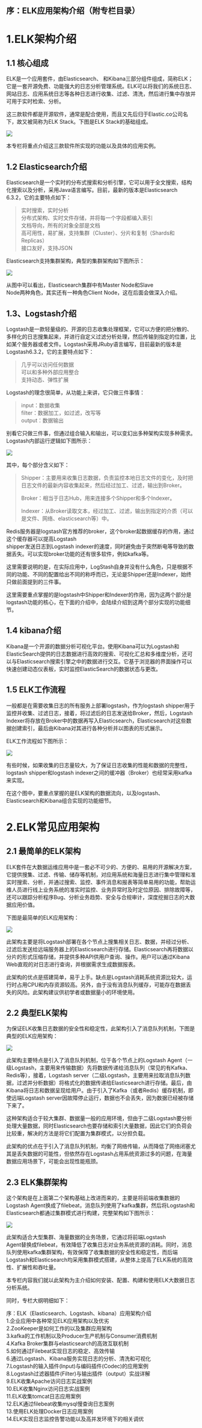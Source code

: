 ## 序：ELK应用架构介绍（附专栏目录）

# 1.ELK架构介绍

## 1.1 核心组成

ELK是一个应用套件，由Elasticsearch、 和Kibana三部分组件组成，简称ELK；它是一套开源免费、功能强大的日志分析管理系统。ELK可以将我们的系统日志、网站日志、应用系统日志等各种日志进行收集、过滤、清洗，然后进行集中存放并可用于实时检索、分析。

这三款软件都是开源软件，通常是配合使用，而且又先后归于Elastic.co公司名下，故又被简称为ELK Stack。下图是ELK Stack的基础组成。

![](assets/1593327060-988d312eef7333de60ae9962f2741dfc.png)

本专栏将重点介绍这三款软件所实现的功能以及具体的应用实例。

## 1.2 Elasticsearch介绍

Elasticsearch是一个实时的分布式搜索和分析引擎，它可以用于全文搜索，结构化搜索以及分析，采用Java语言编写。目前，最新的版本是Elasticsearch  
6.3.2，它的主要特点如下：

> 实时搜索，实时分析  
> 分布式架构、实时文件存储，并将每一个字段都编入索引  
> 文档导向，所有的对象全部是文档  
> 高可用性，易扩展，支持集群（Cluster）、分片和复制（Shards和Replicas）  
> 接口友好，支持JSON

Elasticsearch支持集群架构，典型的集群架构如下图所示：

![](assets/1593327060-95a4eaf0308c881457bee2329a9ec33a.png)

从图中可以看出，Elasticsearch集群中有Master Node和Slave  
Node两种角色，其实还有一种角色Client Node，这在后面会做深入介绍。

## 1.3、Logstash介绍

Logstash是一款轻量级的、开源的日志收集处理框架，它可以方便的把分散的、多样化的日志搜集起来，并进行自定义过滤分析处理，然后传输到指定的位置，比如某个服务器或者文件。Logstash采用JRuby语言编写，目前最新的版本是Logstash6.3.2，它的主要特点如下：

> 几乎可以访问任何数据  
> 可以和多种外部应用整合  
> 支持动态、弹性扩展

Logstash的理念很简单，从功能上来讲，它只做三件事情：

> input：数据收集  
> filter：数据加工，如过滤，改写等  
> output：数据输出

别看它只做三件事，但通过组合输入和输出，可以变幻出多种架构实现多种需求。Logstash内部运行逻辑如下图所示：

![](assets/1593327060-63f0106ceb8e7c70b7ce18ebf01f95ac.png)

其中，每个部分含义如下：

> Shipper：主要用来收集日志数据，负责监控本地日志文件的变化，及时把日志文件的最新内容收集起来，然后经过加工、过滤，输出到Broker。
> 
> Broker：相当于日志Hub，用来连接多个Shipper和多个Indexer。
> 
> Indexer：从Broker读取文本，经过加工、过滤，输出到指定的介质（可以是文件、网络、elasticsearch等）中。

Redis服务器是logstash官方推荐的broker，这个broker起数据缓存的作用，通过这个缓存器可以提高Logstash  
shipper发送日志到Logstash indexer的速度，同时避免由于突然断电等导致的数据丢失。可以实现broker功能的还有很多软件，例如kafka等。

这里需要说明的是，在实际应用中，LogStash自身并没有什么角色，只是根据不同的功能、不同的配置给出不同的称呼而已，无论是Shipper还是Indexer，始终只做前面提到的三件事。

这里需要重点掌握的是logstash中Shipper和Indexer的作用，因为这两个部分是logstash功能的核心，在下面的介绍中，会陆续介绍到这两个部分实现的功能细节。

## 1.4 kibana介绍

Kibana是一个开源的数据分析可视化平台。使用Kibana可以为Logstash和ElasticSearch提供的日志数据进行高效的搜索、可视化汇总和多维度分析，还可以与Elasticsearch搜索引擎之中的数据进行交互。它基于浏览器的界面操作可以快速创建动态仪表板，实时监控ElasticSearch的数据状态与更改。

## 1.5 ELK工作流程

一般都是在需要收集日志的所有服务上部署logstash，作为logstash shipper用于监控并收集、过滤日志，接着，将过滤后的日志发送给Broker，然后，Logstash Indexer将存放在Broker中的数据再写入Elasticsearch，Elasticsearch对这些数据创建索引，最后由Kibana对其进行各种分析并以图表的形式展示。

ELK工作流程如下图所示：

![](assets/1593327060-51139aeb3592a44ac81c0d71a766595f.png)

有些时候，如果收集的日志量较大，为了保证日志收集的性能和数据的完整性，logstash shipper和logstash indexer之间的缓冲器（Broker）也经常采用kafka来实现。

在这个图中，要重点掌握的是ELK架构的数据流向，以及logstash、Elasticsearch和Kibana组合实现的功能细节。

# 2.ELK常见应用架构

## 2.1 最简单的ELK架构

ELK套件在大数据运维应用中是一套必不可少的、方便的、易用的开源解决方案，它提供搜集、过滤、传输、储存等机制，对应用系统和海量日志进行集中管理和准实时搜索、分析，并通过搜索、监控、事件消息和报表等简单易用的功能，帮助运维人员进行线上业务系统的准实时监控、业务异常时及时定位原因、排除故障等，还可以跟踪分析程序Bug、分析业务趋势、安全与合规审计，深度挖掘日志的大数据应用价值。

下图是最简单的ELK应用架构：

![](assets/1593327060-1b6252e586b387ab95d86f874463a03f.png)

此架构主要是将Logstash部署在各个节点上搜集相关日志、数据，并经过分析、过滤后发送给远端服务器上的Elasticsearch进行存储。Elasticsearch再将数据以分片的形式压缩存储，并提供多种API供用户查询、操作。用户可以通过Kibana Web直观的对日志进行查询，并根据需求生成数据报表。

此架构的优点是搭建简单，易于上手。缺点是Logstash消耗系统资源比较大，运行时占用CPU和内存资源较高。另外，由于没有消息队列缓存，可能存在数据丢失的风险。此架构建议供初学者或数据量小的环境使用。

## 2.2 典型ELK架构

为保证ELK收集日志数据的安全性和稳定性，此架构引入了消息队列机制，下图是典型的ELK应用架构：

![](assets/1593327060-4d597212a5fd6222a4600846181761eb.png)

此架构主要特点是引入了消息队列机制，位于各个节点上的Logstash Agent（一级Logstash，主要用来传输数据）先将数据传递给消息队列（常见的有Kafka、Redis等），接着，Logstash server（二级Logstash，主要用来拉取消息队列数据，过滤并分析数据）将格式化的数据传递给Elasticsearch进行存储。最后，由Kibana将日志和数据呈现给用户。由于引入了Kafka（或者Redis）缓存机制，即使远端Logstash server因故障停止运行，数据也不会丢失，因为数据已经被存储下来了。

这种架构适合于较大集群、数据量一般的应用环境，但由于二级Logstash要分析处理大量数据，同时Elasticsearch也要存储和索引大量数据，因此它们的负荷会比较重，解决的方法是将它们配置为集群模式，以分担负载。

此架构的优点在于引入了消息队列机制，均衡了网络传输，从而降低了网络闭塞尤其是丢失数据的可能性，但依然存在Logstash占用系统资源过多的问题，在海量数据应用场景下，可能会出现性能瓶颈。

## 2.3 ELK集群架构

这个架构是在上面第二个架构基础上改进而来的，主要是将前端收集数据的Logstash Agent换成了filebeat，消息队列使用了kafka集群，然后将Logstash和Elasticsearch都通过集群模式进行构建，完整架构如下图所示：

![](assets/1593327060-a7127d16dd6a76c0f66906b508754eab.png)

此架构适合大型集群、海量数据的业务场景，它通过将前端Logstash  
Agent替换成filebeat，有效降低了收集日志对业务系统资源的消耗。同时，消息队列使用kafka集群架构，有效保障了收集数据的安全性和稳定性，而后端Logstash和Elasticsearch均采用集群模式搭建，从整体上提高了ELK系统的高效性、扩展性和吞吐量。

本专栏内容我们就以此架构为主介绍如何安装、配置、构建和使用ELK大数据日志分析系统。

同时，专栏大纲明细如下：

序：ELK（Elasticsearch、Logstash、kibana）应用架构介绍  
1.企业应用中各种常见ELK应用架构以及优劣  
2.ZooKeeper是如何工作的以及集群应用架构  
3.kafka的工作机制以及Producer生产机制与Consumer消费机制  
4.Kafka Broker集群与elasticsearch的高效互联机制  
5.如何通过Filebeat实现日志的稳定、高效传输  
6.通过Logstash、Kibana服务实现日志的分析、清洗和可视化　  
7.Logstash的输入插件(Input)与编码插件(Codec)的应用案例　  
8.Logstash过滤器插件(Filter)与输出插件（output）实战详解　  
9.ELK收集Apache访问日志实战案例　  
10.ELK收集Nginx访问日志实战案例　  
11.ELK收集tomcat日志应用案例  
12.ELK通过filebeat收集mysql慢查询日志案例  
13.使用ELK处理Docker日志应用案例  
14.ELK实现日志监控告警功能以及高并发环境下的相关调优
